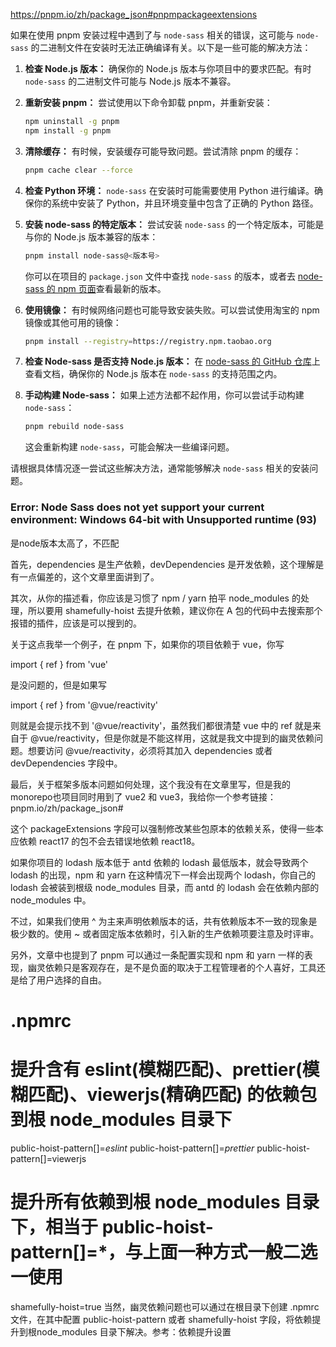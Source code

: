 https://pnpm.io/zh/package_json#pnpmpackageextensions

如果在使用 pnpm 安装过程中遇到了与 `node-sass` 相关的错误，这可能与 `node-sass` 的二进制文件在安装时无法正确编译有关。以下是一些可能的解决方法：

1. **检查 Node.js 版本：** 确保你的 Node.js 版本与你项目中的要求匹配。有时 `node-sass` 的二进制文件可能与 Node.js 版本不兼容。

2. **重新安装 pnpm：** 尝试使用以下命令卸载 pnpm，并重新安装：

   ```bash
   npm uninstall -g pnpm
   npm install -g pnpm
   ```

3. **清除缓存：** 有时候，安装缓存可能导致问题。尝试清除 pnpm 的缓存：

   ```bash
   pnpm cache clear --force
   ```

4. **检查 Python 环境：** `node-sass` 在安装时可能需要使用 Python 进行编译。确保你的系统中安装了 Python，并且环境变量中包含了正确的 Python 路径。

5. **安装 node-sass 的特定版本：** 尝试安装 `node-sass` 的一个特定版本，可能是与你的 Node.js 版本兼容的版本：

   ```bash
   pnpm install node-sass@<版本号>
   ```

   你可以在项目的 `package.json` 文件中查找 `node-sass` 的版本，或者去 [node-sass 的 npm 页面](https://www.npmjs.com/package/node-sass)查看最新的版本。

6. **使用镜像：** 有时候网络问题也可能导致安装失败。可以尝试使用淘宝的 npm 镜像或其他可用的镜像：

   ```bash
   pnpm install --registry=https://registry.npm.taobao.org
   ```

7. **检查 Node-sass 是否支持 Node.js 版本：** 在 [node-sass 的 GitHub 仓库](https://github.com/sass/node-sass)上查看文档，确保你的 Node.js 版本在 `node-sass` 的支持范围之内。

8. **手动构建 Node-sass：** 如果上述方法都不起作用，你可以尝试手动构建 `node-sass`：

   ```bash
   pnpm rebuild node-sass
   ```

   这会重新构建 `node-sass`，可能会解决一些编译问题。

请根据具体情况逐一尝试这些解决方法，通常能够解决 `node-sass` 相关的安装问题。


### Error: Node Sass does not yet support your current environment: Windows 64-bit with Unsupported runtime (93)
是node版本太高了，不匹配



首先，dependencies 是生产依赖，devDependencies 是开发依赖，这个理解是有一点偏差的，这个文章里面讲到了。

其次，从你的描述看，你应该是习惯了 npm / yarn 拍平 node_modules 的处理，所以要用 shamefully-hoist 去提升依赖，建议你在 A 包的代码中去搜索那个报错的插件，应该是可以搜到的。

关于这点我举一个例子，在 pnpm 下，如果你的项目依赖于 vue，你写

import { ref } from 'vue'

是没问题的，但是如果写

import { ref } from '@vue/reactivity'

则就是会提示找不到 '@vue/reactivity'，虽然我们都很清楚 vue 中的 ref 就是来自于 @vue/reactivity，但是你就是不能这样用，这就是我文中提到的幽灵依赖问题。想要访问 @vue/reactivity，必须将其加入 dependencies 或者 devDependencies 字段中。

最后，关于框架多版本问题如何处理，这个我没有在文章里写，但是我的monorepo也项目同时用到了 vue2 和 vue3，我给你一个参考链接：pnpm.io/zh/package_json#

这个 packageExtensions 字段可以强制修改某些包原本的依赖关系，使得一些本应依赖 react17 的包不会去错误地依赖 react18。

如果你项目的 lodash 版本低于 antd 依赖的 lodash 最低版本，就会导致两个 lodash 的出现，npm 和 yarn 在这种情况下一样会出现两个 lodash，你自己的 lodash 会被装到根级 node_modules 目录，而 antd 的 lodash 会在依赖内部的 node_modules 中。

不过，如果我们使用 ^ 为主来声明依赖版本的话，共有依赖版本不一致的现象是极少数的。使用 ~ 或者固定版本依赖时，引入新的生产依赖项要注意及时评审。

另外，文章中也提到了 pnpm 可以通过一条配置实现和 npm 和 yarn 一样的表现，幽灵依赖只是客观存在，是不是负面的取决于工程管理者的个人喜好，工具还是给了用户选择的自由。


# .npmrc
# 提升含有 eslint(模糊匹配)、prettier(模糊匹配)、viewerjs(精确匹配) 的依赖包到根 node_modules 目录下
public-hoist-pattern[]=*eslint*
public-hoist-pattern[]=*prettier*
public-hoist-pattern[]=viewerjs

# 提升所有依赖到根 node_modules 目录下，相当于 public-hoist-pattern[]=*，与上面一种方式一般二选一使用
shamefully-hoist=true
当然，幽灵依赖问题也可以通过在根目录下创建 .npmrc 文件，在其中配置 public-hoist-pattern 或者 shamefully-hoist 字段，将依赖提升到根node_modules 目录下解决。参考：依赖提升设置
